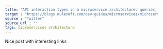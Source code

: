 ```yaml
---
title: "API interaction types in a microservice architecture: queries, commands, and events"
target : "https://blogs.mulesoft.com/dev-guides/microservices/microservices-api-interaction-queries-commands-events/?s=09"
source : "Twitter"
source_url : ""
tags: microservices architecture
---
```


Nice post with interesting links